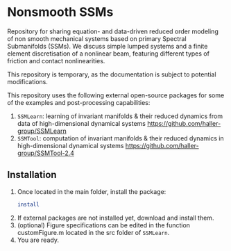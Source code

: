 # Nonsmooth SSMs

Repository for sharing equation- and data-driven reduced order modeling of non smooth mechanical systems based on primary Spectral Submanifolds (SSMs). We discuss simple lumped systems and a finite element discretisation of a nonlinear beam, featuring different types of friction and contact nonlinearities. 

This repository is temporary, as the documentation is subject to potential modifications. 

This repository uses the following external open-source packages for some of the examples and post-processing capabilities:

1. `SSMLearn`: learning of invariant manifolds & their reduced dynamics from data of high-dimensional dynamical systems https://github.com/haller-group/SSMLearn
2. `SSMTool`: computation of invariant manifolds & their reduced dynamics in high-dimensional dynamical systems https://github.com/haller-group/SSMTool-2.4

## Installation 
1. Once located in the main folder, install the package:
	```sh
	install
	```
2. If external packages are not installed yet, download and install them.
3. (optional) Figure specifications can be edited in the function customFigure.m located in the src folder of `SSMLearn`.
4. You are ready.
